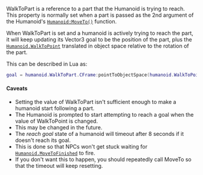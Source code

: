 WalkToPart is a reference to a part that the Humanoid is trying to reach.
This property is normally set when a part is passed as the 2nd argument of
the Humanoid's [`Humanoid:MoveTo()`](https://create.roblox.com/docs/reference/engine/classes/Humanoid#MoveTo) function.

When WalkToPart is set and a humanoid is actively trying to reach the
part, it will keep updating its Vector3 goal to be the position of the
part, plus the [`Humanoid.WalkToPoint`](https://create.roblox.com/docs/reference/engine/classes/Humanoid#WalkToPoint) translated in object space
relative to the rotation of the part.

This can be described in Lua as:
```lua
goal = humanoid.WalkToPart.CFrame:pointToObjectSpace(humanoid.WalkToPoint)
```
#### Caveats

- Setting the value of WalkToPart isn't sufficient enough to make a
humanoid start following a part.
- The Humanoid is prompted to start attempting to reach a goal when the
value of WalkToPoint is changed.
- This may be changed in the future.
- The *reach goal* state of a humanoid will timeout after 8 seconds if it
doesn't reach its goal.
- This is done so that NPCs won't get stuck waiting for
[`Humanoid.MoveToFinished`](https://create.roblox.com/docs/reference/engine/classes/Humanoid#MoveToFinished) to fire.
- If you don't want this to happen, you should repeatedly call MoveTo so
that the timeout will keep resetting.